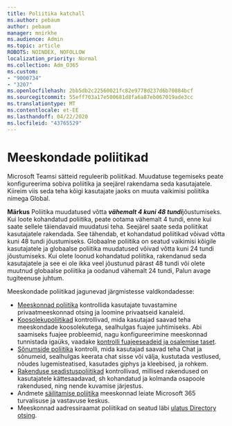 ```yaml
---
title: Poliitika katchall
ms.author: pebaum
author: pebaum
manager: mnirkhe
ms.audience: Admin
ms.topic: article
ROBOTS: NOINDEX, NOFOLLOW
localization_priority: Normal
ms.collection: Adm_O365
ms.custom:
- "9000734"
- "3207"
ms.openlocfilehash: 2bb5db2c22560021fc82e9778d237d6b70884bcf
ms.sourcegitcommit: 55eff703a17e500681d8fa6a87eb067019ade3cc
ms.translationtype: MT
ms.contentlocale: et-EE
ms.lasthandoff: 04/22/2020
ms.locfileid: "43765529"
---
```

# <a name="teams-policies"></a>Meeskondade poliitikad

Microsoft Teamsi sätteid reguleerib poliitikad. Muudatuse tegemiseks peate konfigureerima sobiva poliitika ja seejärel rakendama seda kasutajatele. Kiireim viis seda teha kõigi kasutajate jaoks on muuta vaikimisi poliitika nimega Global. 

**Märkus** Poliitika muudatused võtta ***vähemalt 4 kuni 48 tundi***jõustumiseks. Kui loote kohandatud poliitika, peate ootama vähemalt 4 tundi, enne kui saate sellele täiendavaid muudatusi teha. Seejärel saate seda poliitikat kasutajatele rakendada. See tähendab, et kohandatud poliitikad võivad võtta kuni 48 tundi jõustumiseks. Globaalne poliitika on seatud vaikimisi kõigile kasutajatele ja globaalse poliitika muudatused võivad võtta kuni 24 tundi jõustumiseks. Kui olete loonud kohandatud poliitika, rakendanud seda kasutajatele ja see ei ole ikka veel jõustunud pärast 48 tundi või olete muutnud globaalse poliitika ja oodanud vähemalt 24 tundi, Palun avage tugiteenuse juhtum.

Meeskondade poliitikad jagunevad järgmistesse valdkondadesse:

- [Meeskonnad poliitika](https://docs.microsoft.com/MicrosoftTeams/teams-policies) kontrollida kasutajate tuvastamine privaatmeeskonnad otsing ja loomine privaatseid kanaleid.  
- [Koosolekupoliitikad](https://docs.microsoft.com/microsoftteams/meeting-policies-in-teams) kontrollivad, mida kasutajad saavad teha meeskondade koosolekutega, sealhulgas fuajee juhtimiseks. Abi saamiseks fuajee probleemid, nagu konfigureerimine meeskonnad tunnistada igaüks, vaadake [kontrolli fuajeeseadeid ja osalemise taset](https://docs.microsoft.com/alchemyinsights/bypass-lobby).
- [Sõnumside poliitika](https://docs.microsoft.com/microsoftteams/messaging-policies-in-teams) kontrolli, mida kasutajad saavad teha Chat ja sõnumeid, sealhulgas keerata chat sisse või välja, kustutada vestlused, nõudes lugemisteatised, kasutades giphys ja kleebised, ja rohkem.
- [Rakenduse seadistuspoliitikad](https://docs.microsoft.com/MicrosoftTeams/teams-app-setup-policies) kontrollivad, millised rakendused on kasutajatele kättesaadavad, sh kohandatud ja kolmanda osapoole rakendused, ning nende kuvamise järjestus.  
- Andmete [säilitamise poliitika](https://docs.microsoft.com/microsoftteams/retention-policies) meeskonnad leiate Microsoft 365 turvalisuse ja vastavuse keskus.
- Meeskonnad aadressiraamat poliitikad on seatud läbi [ulatus Directory otsing](https://docs.microsoft.com/MicrosoftTeams/teams-scoped-directory-search).